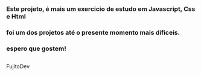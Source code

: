 ### Este projeto, é mais um exercicio de estudo em Javascript, Css e Html
### foi um dos projetos até o presente momento mais dificeis.
### espero que gostem!

## 

FujitoDev
